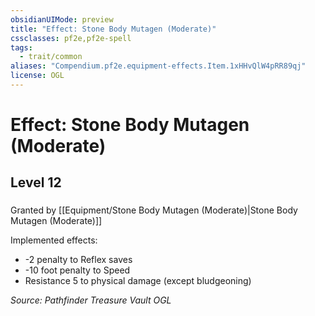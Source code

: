 ```yaml
---
obsidianUIMode: preview
title: "Effect: Stone Body Mutagen (Moderate)"
cssclasses: pf2e,pf2e-spell
tags:
  - trait/common
aliases: "Compendium.pf2e.equipment-effects.Item.1xHHvQlW4pRR89qj"
license: OGL
---
```

# Effect: Stone Body Mutagen (Moderate)
## Level 12
### 






Granted by [[Equipment/Stone Body Mutagen (Moderate)|Stone Body Mutagen (Moderate)]]

Implemented effects:

*   \-2 penalty to Reflex saves
*   \-10 foot penalty to Speed
*   Resistance 5 to physical damage (except bludgeoning)

*Source: Pathfinder Treasure Vault*
*OGL*